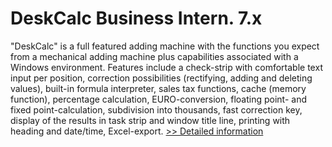 # DeskCalc Business Intern. 7.x
"DeskCalc" is a full featured adding machine with the functions you expect from a mechanical adding machine plus capabilities associated with a Windows environment. Features include a check-strip with comfortable text input per position, correction possibilities (rectifying, adding and deleting values), built-in formula interpreter, sales tax functions, cache (memory function), percentage calculation, EURO-conversion, floating point- and fixed point-calculation, subdivision into thousands, fast correction key, display of the results in task strip and window title line, printing with heading and date/time, Excel-export.
[>> Detailed information](https://secure.shareit.com/shareit/product.html?productid=300141082&affiliateid=200057808)
